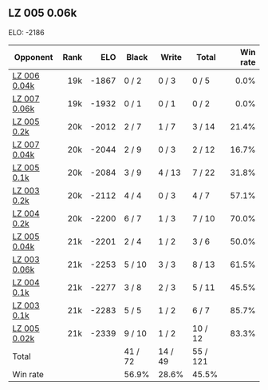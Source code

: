 ## LZ 005 0.06k ##

ELO: -2186

Opponent | Rank | ELO | Black | Write | Total | Win rate
---------|-----:|----:|-------|-------|-------|-------:
[LZ 006 0.04k](LZ%20006%200.04k.md) | 19k | -1867 | 0 / 2 | 0 / 3 | 0 / 5 | 0.0%
[LZ 007 0.06k](LZ%20007%200.06k.md) | 19k | -1932 | 0 / 1 | 0 / 1 | 0 / 2 | 0.0%
[LZ 005 0.2k](LZ%20005%200.2k.md) | 20k | -2012 | 2 / 7 | 1 / 7 | 3 / 14 | 21.4%
[LZ 007 0.04k](LZ%20007%200.04k.md) | 20k | -2044 | 2 / 9 | 0 / 3 | 2 / 12 | 16.7%
[LZ 005 0.1k](LZ%20005%200.1k.md) | 20k | -2084 | 3 / 9 | 4 / 13 | 7 / 22 | 31.8%
[LZ 003 0.2k](LZ%20003%200.2k.md) | 20k | -2112 | 4 / 4 | 0 / 3 | 4 / 7 | 57.1%
[LZ 004 0.2k](LZ%20004%200.2k.md) | 20k | -2200 | 6 / 7 | 1 / 3 | 7 / 10 | 70.0%
[LZ 005 0.04k](LZ%20005%200.04k.md) | 21k | -2201 | 2 / 4 | 1 / 2 | 3 / 6 | 50.0%
[LZ 003 0.06k](LZ%20003%200.06k.md) | 21k | -2253 | 5 / 10 | 3 / 3 | 8 / 13 | 61.5%
[LZ 004 0.1k](LZ%20004%200.1k.md) | 21k | -2277 | 3 / 8 | 2 / 3 | 5 / 11 | 45.5%
[LZ 003 0.1k](LZ%20003%200.1k.md) | 21k | -2283 | 5 / 5 | 1 / 2 | 6 / 7 | 85.7%
[LZ 005 0.02k](LZ%20005%200.02k.md) | 21k | -2339 | 9 / 10 | 1 / 2 | 10 / 12 | 83.3%
Total | | | 41 / 72 | 14 / 49 | 55 / 121 | 
Win rate| | | 56.9% | 28.6% | 45.5% | 
